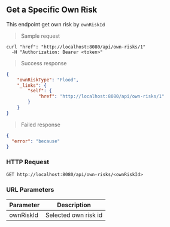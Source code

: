## Get a Specific Own Risk

This endpoint get own risk by <code>ownRiskId</code>

> Sample request

```shell
curl "href": "http://localhost:8080/api/own-risks/1"
  -H "Authorization: Bearer <token>"
```

> Success response

```json
{
    "ownRiskType": "Flood",
    "_links": {
        "self": {
            "href": "http://localhost:8080/api/own-risks/1"
        }
    }
}
```

> Failed response

```json
{
  "error": "because"
}
```

### HTTP Request

`GET http://localhost:8080/api/own-risks/<ownRiskId>`

### URL Parameters

Parameter | Description
--------- | -----------
ownRiskId | Selected own risk id
